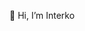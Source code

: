 👋 Hi, I’m Interko


<!---
- 👀 I’m interested in ...
- 🌱 I’m currently learning ...
- 💞️ I’m looking to collaborate on ...
- 📫 How to reach me ...
interkoweb/interkoweb is a ✨ special ✨ repository because its `README.md` (this file) appears on your GitHub profile.
You can click the Preview link to take a look at your changes.
--->
